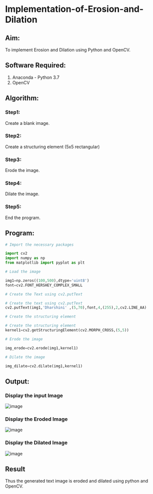 # Implementation-of-Erosion-and-Dilation

## Aim:
To implement Erosion and Dilation using Python and OpenCV.

## Software Required:
1. Anaconda - Python 3.7
2. OpenCV
   
## Algorithm:
### Step1:
Create a blank image.

### Step2:
Create a structuring element (5x5 rectangular)

### Step3:
Erode the image.

### Step4:
Dilate the image.

### Step5:
End the program.
 
## Program:

``` Python
# Import the necessary packages

import cv2
import numpy as np
from matplotlib import pyplot as plt

# Load the image

img1=np.zeros((100,500),dtype='uint8')
font=cv2.FONT_HERSHEY_COMPLEX_SMALL

# Create the Text using cv2.putText

# Create the text using cv2.putText
cv2.putText(img1,'Dharshini' ,(5,70),font,4,(255),2,cv2.LINE_AA)

# Create the structuring element

# Create the structuring element
kernel1=cv2.getStructuringElement(cv2.MORPH_CROSS,(5,5))

# Erode the image

img_erode=cv2.erode(img1,kernel1)

# Dilate the image

img_dilate=cv2.dilate(img1,kernel1)
```
## Output:

### Display the input Image

![image](https://github.com/user-attachments/assets/29fc587b-5ecc-40b7-b8bb-d824d4346a21)

### Display the Eroded Image

![image](https://github.com/user-attachments/assets/83c35299-b6a2-4ca8-9819-5c44dfc49f05)

### Display the Dilated Image

![image](https://github.com/user-attachments/assets/1f02a026-84b3-4830-89fc-34448cb08c7c)

## Result
Thus the generated text image is eroded and dilated using python and OpenCV.

